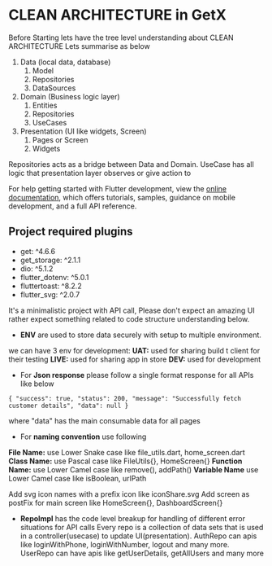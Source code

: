 # CLEAN ARCHITECTURE in GetX

Before Starting lets have the tree level understanding about CLEAN ARCHITECTURE
Lets summarise as below

1. Data (local data, database)
    1. Model
    2. Repositories
    3. DataSources
2. Domain (Business logic layer)
    1. Entities
    2. Repositories
    3. UseCases
3. Presentation (UI like widgets, Screen)
    1. Pages or Screen
    2. Widgets

Repositories acts as a bridge between Data and Domain. 
UseCase has all logic that presentation layer observes or give action to

For help getting started with Flutter development, view the
[online documentation](https://docs.flutter.dev/), which offers tutorials,
samples, guidance on mobile development, and a full API reference.

## **Project required plugins**
* get: ^4.6.6
* get_storage: ^2.1.1
* dio: ^5.1.2
* flutter_dotenv: ^5.0.1
* fluttertoast: ^8.2.2
* flutter_svg: ^2.0.7

It's a minimalistic project with API call, Please don't expect an amazing UI rather expect something
related to code structure understanding below.

* **ENV** are used to store data securely with setup to multiple environment.

we can have 3 env for development: 
**UAT:** used for sharing build t client for their testing
**LIVE:** used for sharing app in store
**DEV:** used for development

* For **Json response** please follow a single format response for all APIs like below

`{
"success": true,
"status": 200,
"message": "Successfully fetch customer details",
"data": null
}`

where "data" has the main consumable data for all pages

* For **naming convention** use following

**File Name:** use Lower Snake case like file_utils.dart, home_screen.dart
**Class Name:** use Pascal case like FileUtils{}, HomeScreen{}
**Function Name:** use Lower Camel case like remove(), addPath()
**Variable Name** use Lower Camel case like isBoolean, urlPath

Add svg icon names with a prefix icon like iconShare.svg
Add screen as postFix for main screen like HomeScreen{}, DashboardScreen{} 

* **RepoImpl** has the code level breakup for handling of different error situations for API calls
Every repo is a collection of data sets that is used in a controller(usecase) to update UI(presentation).
AuthRepo can apis like loginWithPhone, loginWithNumber, logout and many more.
UserRepo can have apis like getUserDetails, getAllUsers and many more

